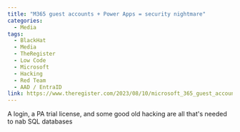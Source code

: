 ```yaml
---
title: "M365 guest accounts + Power Apps = security nightmare"
categories:
  - Media
tags:
  - BlackHat
  - Media
  - TheRegister
  - Low Code
  - Microsoft
  - Hacking
  - Red Team
  - AAD / EntraID
link: https://www.theregister.com/2023/08/10/microsoft_365_guest_accounts_power/
---
```


A login, a PA trial license, and some good old hacking are all that's needed to nab SQL databases
